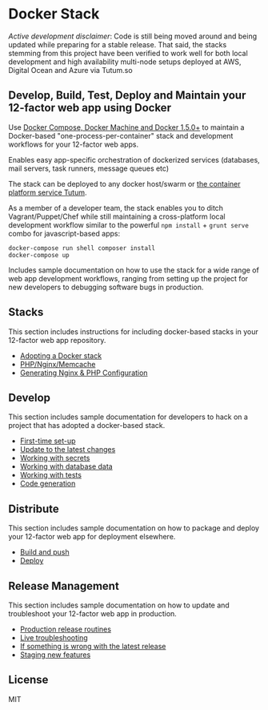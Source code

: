 Docker Stack
=========================================================================================

*Active development disclaimer*: Code is still being moved around and being updated while preparing for a stable release. That said, the stacks stemming from this project have been verified to work well for both local development and high availability multi-node setups deployed at AWS, Digital Ocean and Azure via Tutum.so

## Develop, Build, Test, Deploy and Maintain your 12-factor web app using Docker

Use [Docker Compose, Docker Machine and Docker 1.5.0+](http://blog.docker.com/2014/12/announcing-docker-machine-swarm-and-compose-for-orchestrating-distributed-apps/) to maintain a Docker-based "one-process-per-container" stack and development workflows for your 12-factor web apps.

Enables easy app-specific orchestration of dockerized services (databases, mail servers, task runners, message queues etc)

The stack can be deployed to any docker host/swarm or [the container platform service Tutum](https://tutum.io).

As a member of a developer team, the stack enables you to ditch Vagrant/Puppet/Chef while still maintaining a cross-platform local development workflow similar to the powerful `npm install` + `grunt serve` combo for javascript-based apps:

    docker-compose run shell composer install
    docker-compose up

Includes sample documentation on how to use the stack for a wide range of web app development workflows, ranging from setting up the project for new developers to debugging software bugs in production.

Stacks
------

This section includes instructions for including docker-based stacks in your 12-factor web app repository.

- [Adopting a Docker stack](docs/10-stacks-adopting-a-docker-stack.md)
- [PHP/Nginx/Memcache](stacks/php-nginx-memcache/README.md)
- [Generating Nginx & PHP Configuration](generators/nginx-php-server-config-generator/README.md)

Develop
-------

This section includes sample documentation for developers to hack on a project that has adopted a docker-based stack.

- [First-time set-up](docs/20-local-dev-first-time-set-up.md)
- [Update to the latest changes](docs/21-local-dev-update-to-the-latest-changes)
- [Working with secrets](docs/22-local-dev-working-with-secrets.md)
- [Working with database data](docs/23-local-dev-working-with-database-data.md)
- [Working with tests](docs/24-local-dev-working-with-tests.md)
- [Code generation](docs/25-local-dev-code-generation.md)

Distribute
----------

This section includes sample documentation on how to package and deploy your 12-factor web app for deployment elsewhere.

- [Build and push](docs/51-distribute-build-and-push.md)
- [Deploy](docs/52-distribute-deploy.md)

Release Management
------------------

This section includes sample documentation on how to update and troubleshoot your 12-factor web app in production.

- [Production release routines](docs/60-release-routines.md)
- [Live troubleshooting](docs/61-live-troubleshooting.md)
- [If something is wrong with the latest release](docs/62-if-something-is-wrong-with-the-latest-release.md)
- [Staging new features](docs/63-staging-new-features.md)



License
-------

MIT